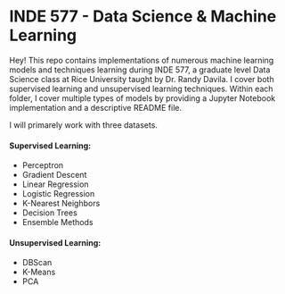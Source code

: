 # INDE 577 - Data Science & Machine Learning

Hey! This repo contains implementations of numerous machine learning models and techniques learning during INDE 577, a graduate level Data Science class at Rice University taught by Dr. Randy Davila. I cover both supervised learning and unsupervised learning techniques. Within each folder, I cover multiple types of models by providing a Jupyter Notebook implementation and a descriptive README file. 

I will primarely work with three datasets. 

#### Supervised Learning:
* Perceptron
* Gradient Descent
* Linear Regression
* Logistic Regression
* K-Nearest Neighbors
* Decision Trees
* Ensemble Methods

#### Unsupervised Learning:
* DBScan
* K-Means
* PCA




